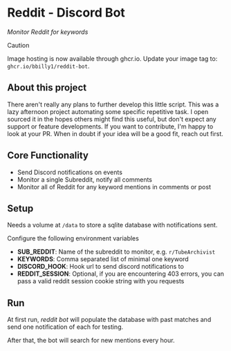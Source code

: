 # Reddit - Discord Bot
*Monitor Reddit for keywords*

> [!CAUTION]
> Image hosting is now available through ghcr.io. Update your image tag to: `ghcr.io/bbilly1/reddit-bot`.

## About this project
There aren't really any plans to further develop this little script. This was a lazy afternoon project automating some specific repetitive task. I open sourced it in the hopes others might find this useful, but don't expect any support or feature developments. If you want to contribute, I'm happy to look at your PR. When in doubt if your idea will be a good fit, reach out first.

## Core Functionality
- Send Discord notifications on events
- Monitor a single Subreddit, notify all comments
- Monitor all of Reddit for any keyword mentions in comments or post

## Setup
Needs a volume at `/data` to store a sqlite database with notifications sent.

Configure the following environment variables
- **SUB_REDDIT**: Name of the subreddit to monitor, e.g. `r/TubeArchivist`
- **KEYWORDS**: Comma separated list of minimal one keyword
- **DISCORD_HOOK**: Hook url to send discord notifications to
- **REDDIT_SESSION**: Optional, if you are encountering 403 errors, you can pass a valid reddit session cookie string with you requests

## Run
At first run, *reddit bot* will populate the database with past matches and send one notification of each for testing.  

After that, the bot will search for new mentions every hour.

